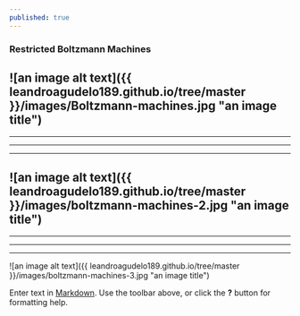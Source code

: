 ```yaml
---
published: true
---
```


### Restricted Boltzmann Machines


![an image alt text]({{ leandroagudelo189.github.io/tree/master }}/images/Boltzmann-machines.jpg "an image title")
----
****

----
****
![an image alt text]({{ leandroagudelo189.github.io/tree/master }}/images/boltzmann-machines-2.jpg "an image title")
----
****

----
****
![an image alt text]({{ leandroagudelo189.github.io/tree/master }}/images/boltzmann-machines-3.jpg "an image title")


Enter text in [Markdown](http://daringfireball.net/projects/markdown/). Use the toolbar above, or click the **?** button for formatting help.
